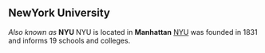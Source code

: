 ## **NewYork University**
_Also known as_ **NYU**
NYU is located in **Manhattan**
[NYU](https://www.nyu.edu/about.html) was founded in 1831 and informs 19 schools and colleges.

